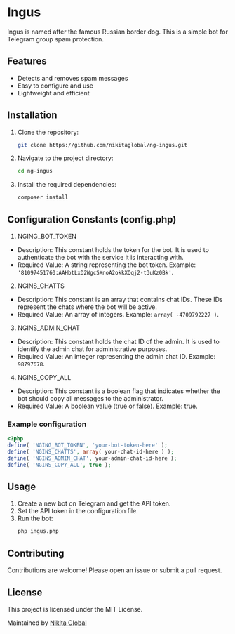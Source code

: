 # Ingus

Ingus is named after the famous Russian border dog. This is a simple bot for Telegram group spam protection.

## Features

- Detects and removes spam messages
- Easy to configure and use
- Lightweight and efficient

## Installation

1. Clone the repository:
    ```bash
    git clone https://github.com/nikitaglobal/ng-ingus.git
    ```
2. Navigate to the project directory:
    ```bash
    cd ng-ingus
    ```
3. Install the required dependencies:
    ```bash
    composer install
    ```

## Configuration Constants (config.php)
1. NGING_BOT_TOKEN
- Description: This constant holds the token for the bot. It is used to authenticate the bot with the service it is interacting with.
- Required Value: A string representing the bot token. Example: `'81097451760:AAHbtLxD2WgcSXnoA2okkXQqj2-t3uKz0Bk'`.
2. NGINS_CHATTS
- Description: This constant is an array that contains chat IDs. These IDs represent the chats where the bot will be active.
- Required Value: An array of integers. Example: `array( -4709792227 )`.
3. NGINS_ADMIN_CHAT
- Description: This constant holds the chat ID of the admin. It is used to identify the admin chat for administrative purposes.
- Required Value: An integer representing the admin chat ID. Example: `98797678`.
4. NGINS_COPY_ALL
- Description: This constant is a boolean flag that indicates whether the bot should copy all messages to the administrator.
- Required Value: A boolean value (true or false). Example: true.

### Example configuration
```php
<?php
define( 'NGING_BOT_TOKEN', 'your-bot-token-here' );
define( 'NGINS_CHATTS', array( your-chat-id-here ) );
define( 'NGINS_ADMIN_CHAT', your-admin-chat-id-here );
define( 'NGINS_COPY_ALL', true );
```
## Usage

1. Create a new bot on Telegram and get the API token.
2. Set the API token in the configuration file.
3. Run the bot:
    ```bash
    php ingus.php
    ```

## Contributing

Contributions are welcome! Please open an issue or submit a pull request.

## License

This project is licensed under the MIT License.

Maintained by [Nikita Global](https://nikita.global)